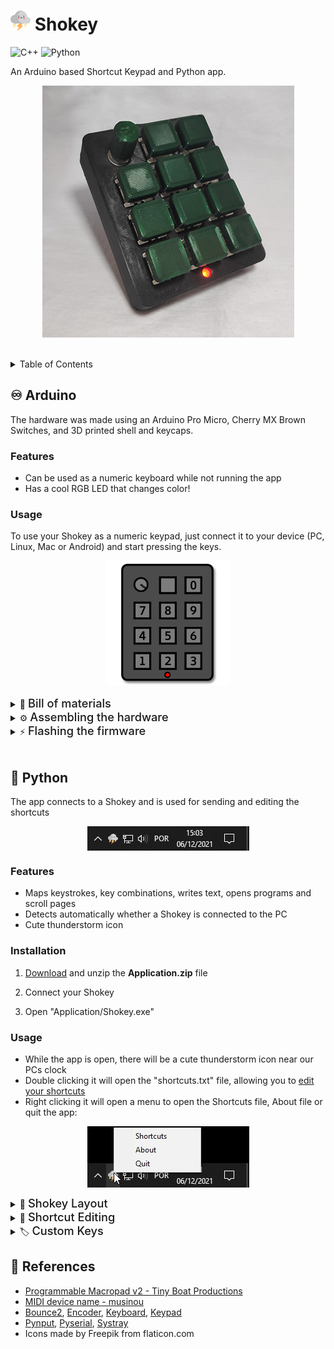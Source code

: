 # ![Shokey icon](./assets/Shokey_Icon.png) Shokey 

![C++](https://img.shields.io/badge/c++-%2300599C.svg?style=for-the-badge&logo=c%2B%2B&logoColor=white)
![Python](https://img.shields.io/badge/python-3670A0?style=for-the-badge&logo=python&logoColor=ffdd54)

An Arduino based Shortcut Keypad and Python app.

<p align="center">
  <img src="./assets/Shokey_Physical.jpg" alt="Shokey layout in numeric keypad mode" />
</p>


<br>

<details>
<summary>Table of Contents</summary>

  - [Arduino](#-arduino)
    - [Features](#features)
    - [Usage](#usage)
    - [Bill of Materials](#materials)
    - [Assembling the Hardware](#hardware)
    - [Flashing the Software](#firmware)
  - [Python](#-python)
    - [Features](#features-1)
    - [Installation](#installation)
    - [Usage](#usage-1)
    - [Shokey Layout](#layout)
    - [Shortcut Editing](#shortcuts)
    - [Custom Keys](#custom-keys)
  - [References](#-references)
</details>


## ♾ Arduino

The hardware was made using an Arduino Pro Micro, Cherry MX Brown Switches, and 3D printed shell and keycaps.

### Features
- Can be used as a numeric keyboard while not running the app
- Has a cool RGB LED that changes color!


### Usage
To use your Shokey as a numeric keypad, just connect it to your device (PC, Linux, Mac or Android) and start pressing the keys.
<p align="center">
  <img src="./assets/Shokey_Numeric.png" alt="Shokey layout in numeric keypad mode" />
</p>

<details>
<summary>
    🛒
    <span id="materials" style="font-size: 1.3em; font-weight: 500">Bill of materials</span>
</summary>
<br>

- Arduino Pro Micro
- 11 Cherry MX like switches
- 11 Single way diodes
- Rotary Encoder
- RGB LED

<hr style="height: 0.1rem">

</details>

<details>
<summary>
    ⚙
    <span id="hardware" style="font-size: 1.3em; font-weight: 500">Assembling the hardware</span>
</summary>

1. [Download](https://thangs.com/designer/gabrielsvtrindade/3d-model/Shokey-199656) and print the shell, keycaps and rotary encoder knob

2. Place all switches and screw in the rotary encoder to the top part of the shell

3. Solder the switches, rotary encoder and RGB LED to their respective pins in the Arduino, following the [wiring diagram](./assets/Wiring_Diagram.png)

4. Close the shell, screw it and glue the rubber feet

<hr style="height: 0.1rem">

</details>

<details>
<summary>
    ⚡️
    <span id="firmware" style="font-size: 1.3em; font-weight: 500">Flashing the firmware</span>
</summary>

1. Make sure you have <a target="_blank" href="https://www.arduino.cc/en/software">Arduino IDE</a> installed

2. Go to "Sketch > Include Library > Manage Libraries"

<p align="center">
  <img src="./assets/Arduino_Menu.jpg" alt="Arduino library installation" style="display: block; margin: 0 auto; width: 50%"/>
</p>

3. Search for and install the Bounce2, Encoder, Keyboard and Keypad libraries

<p align="center">
  <img src="./assets/Arduino_Libs.jpg" alt="Arduino library installation" style="display: block; margin: 0 auto; width: 50%"/>
</p>

4. [Download](https://github.com/gvtrindade/Shokey/releases) and unzip the **Firmware.zip** file

5. Copy the "hardware" folder to your "Documents/Arduino" folder

6. Go to the "File > Open" folder and navigate to "Firmware/Shokey/Shokey.ino"

7. Go to "Tools > Board > gvtrindade-avr" and select "Arduino Leonardo Shokey"

<p align="center">
  <img src="./assets/Arduino_Board.jpg" alt="Arduino library installation" style="display: block; margin: 0 auto; width: 50%"/>
</p>

8. Go to "Tools > Ports" and take note of the ports shown

9. Connect your Shokey, reopen "Tools > Ports" and select the COM port that just appeared

<p align="center">
  <img src="./assets/Arduino_COM.jpg" alt="Arduino library installation" style="display: block; margin: 0 auto; width: 50%"/>
</p>

10. Go to "Sketch > Upload"

When the upload is complete, you can already use your Shokey as numeric keypad, but if you want to have the full shortcut experience, you'll have to [install the application](#installation)

<hr style="height: 0.1rem">

</details>

<br>


## 🐍 Python

The app connects to a Shokey and is used for sending and editing the shortcuts

<p align="center">
  <img src="./assets/Taskbar_Icon.jpg" alt="Right clicked task bar icon" style="display: block; margin: 0 auto;"/>
</p>

### Features

- Maps keystrokes, key combinations, writes text, opens programs and scroll pages
- Detects automatically whether a Shokey is connected to the PC
- Cute thunderstorm icon

### Installation

1. [Download](https://github.com/gvtrindade/Shokey/releases) and unzip the **Application.zip** file

2. Connect your Shokey

3. Open "Application/Shokey.exe"

### Usage

- While the app is open, there will be a cute thunderstorm icon near our PCs clock
- Double clicking it will open the "shortcuts.txt" file, allowing you to [edit your shortcuts](#shortcut-editing)
- Right clicking it will open a menu to open the Shortcuts file, About file or quit the app:

<p align="center">
  <img src="./assets/Taskbar_Right_Click.jpg" alt="Right clicked task bar icon" style="display: block; margin: 0 auto;"/>
</p>

<details>
<summary>
    🧮
    <span id="layout" style="font-size: 1.3em; font-weight: 500">Shokey Layout</span>
</summary>
<br>

Shokey has 4 layers (red, green, blue and white) and the `*` key is used to change between layers

<p align="center">
  <img src="./assets/Shokey_Layers.gif" alt="Cycling through Shokeys layers" style="display: block; margin: 0 auto;"/>
</p>

<br>

The rotary encoder is represented by three variables, `VU` (Volume Up), `VD` (Volume Down) and `E` (Encoder button)

<p align="center">
  <img src="./assets/Shokey_Encoder.gif" alt="Encoder rotating and clicking function" style="display: block; margin: 0 auto;"/>
</p>

<hr style="height: 0.1rem">

</details>

<details>
<summary> 
    📝
    <span id="shortcuts" style="font-size: 1.3em; font-weight: 500">Shortcut Editing</span> 
</summary>
<br>

In the "shortcuts.txt" is where all the magic happens, here is where you write the shortcuts that will be played when you press a key in your Shokey.

The file has 4 sets of lines, 1 for each color.

- To add a shortcut, you'll have to find the key that you want to press, based on the [layout](#shokey_layout), as well as the color and add the shortcut after the `;`.
- After writing the desired shortcut, *save* the file and close it.
- The change will only take effect after the second time the button is pressed.
- Shortcuts will only work if the corretct syntax is used

There are examples of shortcuts in the file, but you can use this list to help you write your own:

- Key shortcut: `key.*key*`
- Combo of keys shortcut: `combo.*key1*+*key2*`
- Write text shortcut: `txt.*text*`
- Open a program shortcut: `link.*full_exe_adress*`
- Scroll the page shortcut: `scroll.*horizontal value*, *vertical Value*`

##### 
    1R; key.a
    2G; combo.alt+f4
    3B; txt.Hello World
    4W; link.C:\Windows\System32\calc.exe
    ER; key.media_play_pause
    VUG; scroll.0,-1
    VDG; scroll.0,1

<hr style="height: 0.1rem">

</details>

<details>
<summary> 
    🏷
    <span id="custom-keys" style="font-size: 1.3em; font-weight: 500">Custom Keys</span> 
</summary>
<br>

Some keys are special, the following list has some examples:
#####
    key.media_play_pause    //play and pause control
    key.media_volume_up     //volume up
    key.media_volume_down   //volume down
    combo.ctrl+c            //copy selection

There's a variety of keys
- f2, f5, space, escape, delete, home, end
- ctrl, alt, shift, cmd (windows key)
- up, down, left, right
- <a target="_blank" href="https://pynput.readthedocs.io/en/latest/keyboard.html#pynput.keyboard.Key">More key codes</a>

<hr style="height: 0.1rem">

</details>


## 🔎 References
 
- [Programmable Macropad v2 - 
Tiny Boat Productions](https://www.instructables.com/Programmable-Macropad-V2/)
- [MIDI device name - musinou](http://liveelectronics.musinou.net/MIDIdeviceName.php)
- [Bounce2](https://www.arduino.cc/reference/en/libraries/bounce2/), [Encoder](https://www.arduino.cc/reference/en/libraries/encoder/), [Keyboard](https://www.arduino.cc/reference/en/libraries/keyboard/), [Keypad](https://www.arduino.cc/reference/en/libraries/keypad/)
- [Pynput](https://pypi.org/project/pynput/), [Pyserial](https://pypi.org/project/pyserial/), [Systray](https://github.com/Infinidat/infi.systray)
- Icons made by Freepik from flaticon.com
